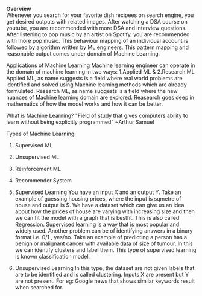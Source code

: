 **Overview**
<br/>
Whenever you search for your favorite dish recipees on search engine, you get desired outputs with related images.
After watching a DSA course on youtube, you are recommended with more DSA and interview questions. After listening to pop music by an artist on Spotify, 
you are recommended with more pop music. This behaviour mapping of an individual account is followed by algorithm written by ML engineers. This pattern
mapping and reasonable output comes under domain of Machine Learning.

Applications of Machine Learning
Machine learning engineer can operate in the domain of machine learning in two ways: 1.Applied ML & 2.Research ML
Applied ML, as name suggests is a field where real world problems are identified and solved using Machine learning methods which are already formulated. 
Research ML, as name suggests is a field where the new nuances of Machine learning domain are explored. Reasearch goes deep in mathematics of how the model works 
and how it can be better.

What is Machine Learning?
"Field of study that gives computers ability to learn without being explicitly programmed" ~Arthur Samuel

Types of Machine Learning:
1. Supervised ML
2. Unsupervised ML
3. Reinforcement ML
4. Recommender System

1. Supervised Learning
You have an input X and an output Y. Take an example of guessing housing prices, where the input is sqmetre of house and output is $. 
We have a dataset which can give us an idea about how the prices of house are varying with increasing size and then we can fit the model with
a graph that is bestfit. This is also called Regression.
Supervised learning is a way that is most popular and widely used.
Another problem can be of identifying answers in a binary format i.e. 0/1 , yes/no. Take an example of predicting a person has a benign or malignant cancer
with available data of size of tumour. In this we can identify clusters and label them. This type of supervised learning is known classification model.

2. Unsupervised Learning
In this type, the dataset are not given labels that are to be identified and is called clustering. Inputs X are present but Y are not present. 
For eg: Google news that shows similar keywords result when searched for.
